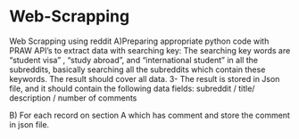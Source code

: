 # Web-Scrapping
Web Scrapping using reddit
A)Preparing appropriate python code with PRAW API’s to extract data with searching key:
The searching key words are “student visa” , “study abroad”, and “international student” in all the subreddits, basically searching all the subreddits which contain these keywords. 
The result should cover all data.
3-	The result is stored in Json file, and it should contain the following data fields: 
subreddit / title/ description / number of comments

B)	For each record on section A which has comment and store the comment in json file.

